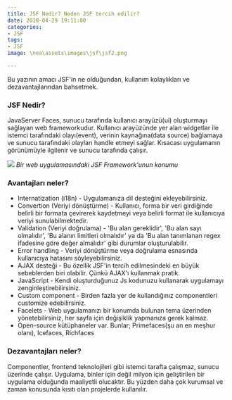 ```yaml
---
title: JSF Nedir? Neden JSF tercih edilir?
date: 2018-04-29 19:11:00
categories:
- JSF
tags:
- JSF
image: \nea\assets\images\jsf\jsf2.png

---
```


Bu yazının amacı JSF'in ne olduğundan, kullanım kolaylıkları ve dezavantajlarından bahsetmek.

### JSF Nedir?

JavaServer Faces, sunucu tarafında kullanıcı arayüzü(ui) oluşturmayı sağlayan web frameworkudur. Kullanıcı arayüzünde yer alan widgetlar ile istemci tarafındaki olayı(event), verinin kaynağına(data source) bağlamaya ve sunucu tarafındaki olayları handle etmeyi sağlar. Kısacası uygulamanın görünümüyle ilgilenir ve sunucu tarafında çalışır.

![](\nea\assets\images\jsf\jsf2.png)
*Bir web uygulamasındaki JSF Framework'unun konumu*

### Avantajları neler?

- Internatization (i18n) - Uygulamanıza dil desteğini ekleyebilirsiniz.
- Convertion (Veriyi dönüştürme) - Kullanıcı, forma bir veri girdiğinde belirli bir formata çevirerek kaydetmeyi veya belirli format ile kullanıcıya veriyi sunulabilmektedir.
- Validation (Veriyi doğrulama) - 'Bu alan gereklidir', 'Bu alan sayı olmalıdır', 'Bu alanın limitleri olmalıdır' ya da 'Bu alan tanımlanan regex ifadesine göre değer almalıdır' gibi durumlar oluşturulabilir.
- Error handling - Veriyi dönüştürme veya doğrulama esnasında kullanıcıya hatasını söyleyebilirsiniz.
- AJAX desteği - Bu özellik JSF'in tercih edilmesindeki en büyük sebeblerden biri olabilir. Çünkü AJAX'ı kullanmak pratik.
- JavaScript - Kendi oluşturduğunuz Js kodunuzu kullanarak uygulamayı zenginleştirebilirsiniz.
- Custom component - Birden fazla yer de kullandığınız componentleri customize edebilirsiniz.
- Facelets - Web uygulamanızı bir konumda bulunan tema üzerinden yönetebilirsiniz, her sayfa için değişiklik yapmanıza gerek kalmaz.
- Open-source kütüphaneler var. Bunlar; Primefaces(şu an en meşhur olanı), Icefaces, Richfaces

### Dezavantajları neler?

Componentler, frontend teknolojileri gibi istemci tarafta çalışmaz, sunucu üzerinde çalışır. Uygulama, binler için değil milyon için geliştirilen bir uygulama olduğunda maaliyetli olucaktır. Bu yüzden daha çok kurumsal ve zaman konusunda kısıtı olan projelerde kullanılır.